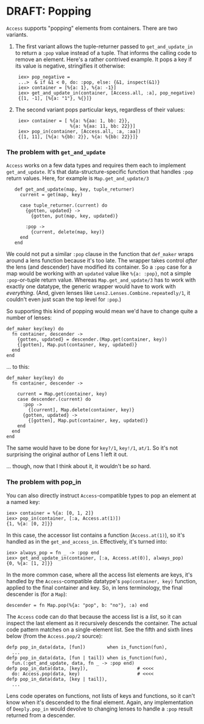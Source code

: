 # DRAFT: Popping

`Access` supports "popping" elements from containers. There are two variants.


1. The first variant allows the tuple-returner passed to
   `get_and_update_in` to return a `:pop` value instead of a tuple. That informs
   the calling code to remove an element. Here's a rather contrived example. It pops
   a key if its value is negative, stringifies it otherwise:

        iex> pop_negative = 
        ...>  & if &1 < 0, do: :pop, else: {&1, inspect(&1)}
        iex> container = [%{a: 1}, %{a: -1}]
        iex> get_and_update_in(container, [Access.all, :a], pop_negative)
        {[1, -1], [%{a: "1"}, %{}]}

2. The second variant pops particular keys, regardless of their values:

        iex> container = [ %{a: %{aa: 1, bb: 2}},
                           %{a: %{aa: 11, bb: 22}}]
        iex> pop_in(container, [Access.all, :a, :aa])
        {[1, 11], [%{a: %{bb: 2}}, %{a: %{bb: 22}}]}
        
        
### The problem with `get_and_update`

`Access` works on a few data types and requires them each to implement
`get_and_update`. It's that data-structure-specific function that
handles `:pop` return values. Here, for example is `Map.get_and_update/3`

       def get_and_update(map, key, tuple_returner)
         current = get(map, key)

         case tuple_returner.(current) do
           {gotten, updated} ->
             {gotten, put(map, key, updated)}

           :pop ->
             {current, delete(map, key)}
         end
       end
       
We could not put a similar `:pop` clause in the function that
`def_maker` wraps around a lens function because it's too late. The
wrapper takes control *after* the lens (and descender) have modified
its container.  So a `:pop` case for a map would be working with an
`updated` value like `%{a: :pop}`, not a simple `:pop`-or-tuple return
value. Whereas `Map.get_and_update/3` has to work with exactly one
datatype, the generic wrapper would have to work with
*everything*. (And, given lenses like
`Lens2.Lenses.Combine.repeatedly/1`, it couldn't even just scan the
top level for `:pop`.)

So supporting this kind of popping would mean we'd have to change quite a number
of lenses: 

    def_maker key(key) do
      fn container, descender ->
        {gotten, updated} = descender.(Map.get(container, key))
        {[gotten], Map.put(container, key, updated)}
      end
    end
    
... to this:

    def_maker key(key) do
      fn container, descender ->

        current = Map.get(container, key)
        case descender.(current) do
          :pop ->
            {[current], Map.delete(container, key)}
          {gotten, updated} ->
            {[gotten], Map.put(container, key, updated)}
        end
      end
    end

The same would have to be done for `key?/1`, `key!/1`, `at/1`. So it's
not surprising the original author of Lens 1 left it out.

... though, now that I think about it, it wouldn't be *so* hard.



### The problem with pop_in

You can also directly instruct `Access`-compatible types to pop an element at a named key:


    iex> container = %{a: [0, 1, 2]}
    iex> pop_in(container, [:a, Access.at(1)])
    {1, %{a: [0, 2]}}

In this case, the accessor list contains a function (`Access.at(1)`),
so it's handled as in the `get_and_access_in`. Effectively, it's turned into:

    iex> always_pop = fn _ -> :pop end
    iex> get_and_update_in(container, [:a, Access.at(0)], always_pop)
    {0, %{a: [1, 2]}}
    
In the more common case, where all the access list elements are keys,
it's handled by the `Access`-compatible datatype's `pop(container,
key)` function, applied to the final container and key. So, in lens terminology,
the final descender is (for a `Map`):


    descender = fn Map.pop(%{a: "pop", b: "no"}, :a) end
    
The `Access` code can do that because the access list is a *list*, so
it can inspect the last element as it recursively descends the
container. The actual code pattern matches on a single-element
list. See the fifth and sixth lines below (from the `Access.pop/2` source):


    defp pop_in_data(data, [fun])        when is_function(fun),
      ...
    defp pop_in_data(data, [fun | tail]) when is_function(fun),
      fun.(:get_and_update, data, fn _ -> :pop end)
    defp pop_in_data(data, [key]),                  # <<<<
      do: Access.pop(data, key)                     # <<<<
    defp pop_in_data(data, [key | tail]),
      ...
    
Lens code operates on functions, not lists of keys and functions, so
it can't know when it's descended to the final element. Again, any
implementation of `Deeply.pop_in` would devolve to changing lenses to
handle a `:pop` result returned from a descender. 


